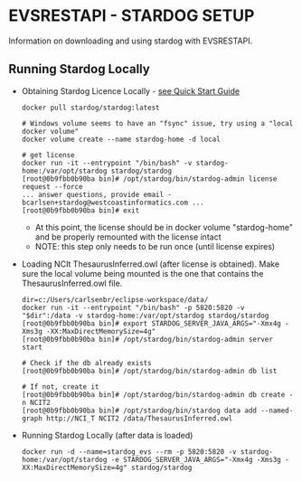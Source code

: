 # EVSRESTAPI - STARDOG SETUP

Information on downloading and using stardog with EVSRESTAPI.

## Running Stardog Locally

* Obtaining Stardog Licence Locally - [see Quick Start Guide](https://www.stardog.com/docs/#_quick_start_guide)

      docker pull stardog/stardog:latest
      
      # Windows volume seems to have an "fsync" issue, try using a "local docker volume"
      docker volume create --name stardog-home -d local
      
      # get license
      docker run -it --entrypoint "/bin/bash" -v stardog-home:/var/opt/stardog stardog/stardog
      [root@0b9fbb0b90ba bin]# /opt/stardog/bin/stardog-admin license request --force
      ... answer questions, provide email - bcarlsen+stardog@westcoastinformatics.com ...
      [root@0b9fbb0b90ba bin]# exit

  * At this point, the license should be in docker volume "stardog-home" and be properly remounted with the license intact
  * NOTE: this step only needs to be run once (until license expires)

* Loading NCIt ThesaurusInferred.owl (after license is obtained).  Make sure the local volume being mounted is the one that contains the ThesaurusInferred.owl file.

      dir=c:/Users/carlsenbr/eclipse-workspace/data/
      docker run -it --entrypoint "/bin/bash" -p 5820:5820 -v "$dir":/data -v stardog-home:/var/opt/stardog stardog/stardog
      [root@0b9fbb0b90ba bin]# export STARDOG_SERVER_JAVA_ARGS="-Xmx4g -Xms3g -XX:MaxDirectMemorySize=4g"
      [root@0b9fbb0b90ba bin]# /opt/stardog/bin/stardog-admin server start
      
      # Check if the db already exists
      [root@0b9fbb0b90ba bin]# /opt/stardog/bin/stardog-admin db list
      
      # If not, create it
      [root@0b9fbb0b90ba bin]# /opt/stardog/bin/stardog-admin db create -n NCIT2
      [root@0b9fbb0b90ba bin]# /opt/stardog/bin/stardog data add --named-graph http://NCI_T NCIT2 /data/ThesaurusInferred.owl

* Running Stardog Locally (after data is loaded)

      docker run -d --name=stardog_evs --rm -p 5820:5820 -v stardog-home:/var/opt/stardog -e STARDOG_SERVER_JAVA_ARGS="-Xmx4g -Xms3g -XX:MaxDirectMemorySize=4g" stardog/stardog
